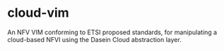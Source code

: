 # cloud-vim
An NFV VIM conforming to ETSI proposed standards, for manipulating a cloud-based NFVI using the Dasein Cloud abstraction layer.
